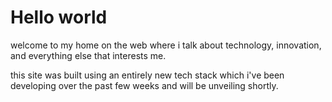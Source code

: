 # Hello world

welcome to my home on the web where i talk about technology, innovation, and everything else that interests me.

this site was built using an entirely new tech stack which i've been developing over the past few weeks and will be unveiling shortly.
